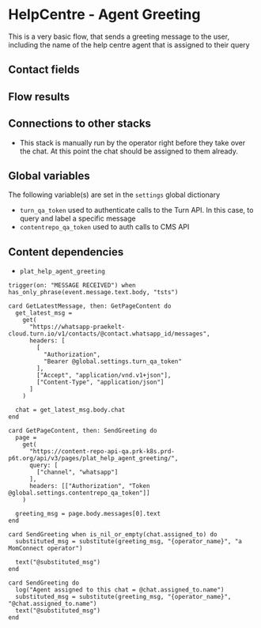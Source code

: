# HelpCentre - Agent Greeting

This is a very basic flow, that sends a greeting message to the user, including the name of the help centre agent that is assigned to their query

## Contact fields

## Flow results

## Connections to other stacks

* This stack is manually run by the operator right before they take over the chat. At this point the chat should be assigned to them already.

## Global variables

The following variable(s) are set in the `settings` global dictionary

* `turn_qa_token` used to authenticate calls to the Turn API.  In this case, to query and label a specific message
* `contentrepo_qa_token` used to auth calls to CMS API

## Content dependencies

* `plat_help_agent_greeting`

<!-- { section: "94da26e4-fe2e-42e6-b986-bdc0536cd585", x: 500, y: 48} -->

```stack
trigger(on: "MESSAGE RECEIVED") when has_only_phrase(event.message.text.body, "tsts")

```

<!-- { section: "df9a9d5b-c57d-4a9e-8020-1756b7fdec73", x: 0, y: 0} -->

```stack
card GetLatestMessage, then: GetPageContent do
  get_latest_msg =
    get(
      "https://whatsapp-praekelt-cloud.turn.io/v1/contacts/@contact.whatsapp_id/messages",
      headers: [
        [
          "Authorization",
          "Bearer @global.settings.turn_qa_token"
        ],
        ["Accept", "application/vnd.v1+json"],
        ["Content-Type", "application/json"]
      ]
    )

  chat = get_latest_msg.body.chat
end

card GetPageContent, then: SendGreeting do
  page =
    get(
      "https://content-repo-api-qa.prk-k8s.prd-p6t.org/api/v3/pages/plat_help_agent_greeting/",
      query: [
        ["channel", "whatsapp"]
      ],
      headers: [["Authorization", "Token @global.settings.contentrepo_qa_token"]]
    )

  greeting_msg = page.body.messages[0].text
end

card SendGreeting when is_nil_or_empty(chat.assigned_to) do
  substituted_msg = substitute(greeting_msg, "{operator_name}", "a MomConnect operator")

  text("@substituted_msg")
end

card SendGreeting do
  log("Agent assigned to this chat = @chat.assigned_to.name")
  substituted_msg = substitute(greeting_msg, "{operator_name}", "@chat.assigned_to.name")
  text("@substituted_msg")
end

```